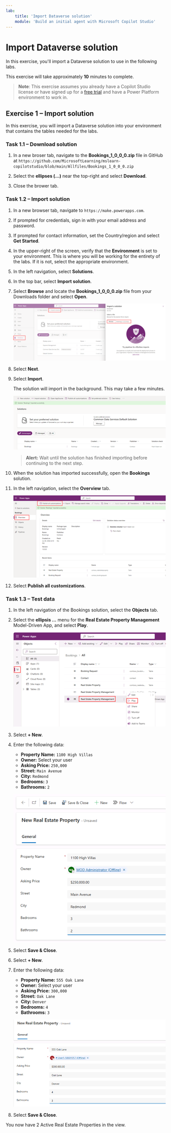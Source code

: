 ```yaml
---
lab:
    title: 'Import Dataverse solution'
    module: 'Build an initial agent with Microsoft Copilot Studio'
---
```


# Import Dataverse solution

In this exercise, you'll import a Dataverse solution to use in the following labs.

This exercise will take approximately **10** minutes to complete.

> **Note**: This exercise assumes you already have a Copilot Studio license or have signed up for a [free trial](https://go.microsoft.com/fwlink/p/?linkid=2252605) and have a Power Platform environment to work in.

## Exercise 1 – Import solution

In this exercise, you will import a Dataverse solution into your environment that contains the tables needed for the labs.

### Task 1.1 – Download solution

1. In a new broser tab, navigate to the **Bookings_1_0_0_0.zip** file in GitHub at `https://github.com/MicrosoftLearning/mslearn-copilotstudio/blob/main/Allfiles/Bookings_1_0_0_0.zip`

1. Select the **ellipses (...)** near the top-right and select **Download**.

1. Close the brower tab.

### Task 1.2 – Import solution

1. In a new browser tab, navigate to `https://make.powerapps.com`.

1. If prompted for credentials, sign in with your email address and password.

1. If prompted for contact information, set the Country/region and select **Get Started**.

1. In the upper-right of the screen, verify that the **Environment** is set to your environment. This is where you will be working for the entirety of the labs. If it is not, select the appropriate environment.

1. In the left navigation, select **Solutions**.

1. In the top bar, select **Import solution**.

1. Select **Browse** and locate the **Bookings_1_0_0_0.zip** file from your Downloads folder and select **Open**.

    ![Solution to import.](../media/solution-to-import.png)

1. Select **Next**.

1. Select **Import**.

    The solution will import in the background. This may take a few minutes.

    ![Solution imported.](../media/solution-imported.png)

    > **Alert:** Wait until the solution has finished importing before continuing to the next step.

1. When the solution has imported successfully, open the **Bookings** solution.

1. In the left navigation, select the **Overview** tab.

    ![Solution Overview tab.](../media/solution-overview.png)

1. Select **Publish all customizations**.

### Task 1.3 – Test data

1. In the left navigation of the Bookings solution, select the **Objects** tab.

1. Select the **ellipsis …** menu for the **Real Estate Property Management** Model-Driven App, and select **Play**.

    ![Overview.](../media/play-app.png)

1. Select **+ New**.

1. Enter the following data:

    - **Property Name:** `1100 High Villas`
    - **Owner:** Select your user
    - **Asking Price:** `250,000`
    - **Street:** `Main Avenue`
    - **City:** `Redmond`
    - **Bedrooms:** `3`
    - **Bathrooms:** `2`

    ![Overview.](../media/add-record.png)

1. Select **Save & Close**.

1. Select **+ New**.

1. Enter the following data:

    - **Property Name:** `555 Oak Lane`
    - **Owner:** Select your user
    - **Asking Price:** `300,000`
    - **Street:** `Oak Lane`
    - **City:** `Denver`
    - **Bedrooms:** `4`
    - **Bathrooms:** `3`

    ![Overview.](../media/add-record2.png)

1. Select **Save & Close**.

You now have 2 Active Real Estate Properties in the view. 
